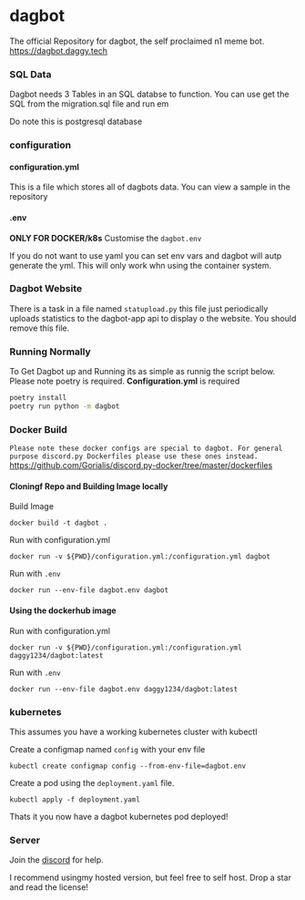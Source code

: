 # dagbot
The official Repository for dagbot, the self proclaimed n1 meme bot. https://dagbot.daggy.tech
### SQL Data

Dagbot needs 3 Tables in an SQL databse to function. You can use get the SQL from the migration.sql file and run em

Do note this is postgresql database

### configuration

#### configuration.yml
This is a file which stores all of dagbots data. You can view a sample in the repository

#### .env
**ONLY FOR DOCKER/k8s**
Customise the `dagbot.env`

If you do not want to use yaml you can set env vars and dagbot will autp generate the yml. This will only work whn using the container system.

### Dagbot Website

There is a task in a file named `statupload.py` this file just periodically uploads statistics to the dagbot-app api to display o the website.
You should remove this file.


### Running Normally

To Get Dagbot up and Running its as simple as runnig the script below.
Please note poetry is required.
**Configuration.yml** is required
```sh
poetry install
poetry run python -m dagbot
```

### Docker Build

`Please note these docker configs are special to dagbot. For general purpose discord.py Dockerfiles please use these ones instead.`
https://github.com/Gorialis/discord.py-docker/tree/master/dockerfiles

#### Cloningf Repo and Building Image locally

Build Image

```shell script
docker build -t dagbot .
```

Run with configuration.yml

```shell script
docker run -v ${PWD}/configuration.yml:/configuration.yml dagbot   
```

Run with `.env`

```shell script
docker run --env-file dagbot.env dagbot   
```

#### Using the dockerhub image

Run with configuration.yml

```shell script
docker run -v ${PWD}/configuration.yml:/configuration.yml daggy1234/dagbot:latest   
```

Run with `.env`

```shell script
docker run --env-file dagbot.env daggy1234/dagbot:latest
```


### kubernetes

This assumes you have a working kubernetes cluster with kubectl

Create a configmap named `config` with your env file

```shell script
kubectl create configmap config --from-env-file=dagbot.env
```

Create a pod using the `deployment.yaml` file.

```shell script
kubectl apply -f deployment.yaml
```

Thats it you now have a dagbot kubernetes pod deployed!

### Server

Join the [discord](https://server.daggy.tech) for help.

I recommend usingmy hosted version, but feel free to self host. Drop a star and read the license!


